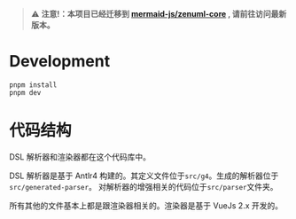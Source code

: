 > :warning: **注意!：本项目已经迁移到 [mermaid-js/zenuml-core](https://github.com/mermaid-js/zenuml-core) , 请前往访问最新版本。**

# Development

```
pnpm install
pnpm dev
```

# 代码结构

DSL 解析器和渲染器都在这个代码库中。

DSL 解析器是基于 Antlr4 构建的。其定义文件位于`src/g4`。生成的解析器位于 `src/generated-parser`。
对解析器的增强相关的代码位于`src/parser`文件夹。

所有其他的文件基本上都是跟渲染器相关的。渲染器是基于 VueJs 2.x 开发的。
